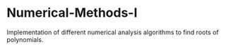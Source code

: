 # Numerical-Methods-I
Implementation of different numerical analysis algorithms to find roots of polynomials.
